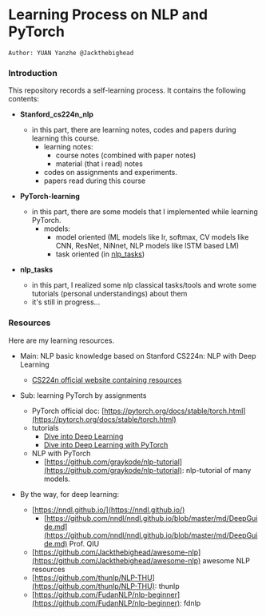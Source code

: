 # Learning Process on NLP and PyTorch
`Author: YUAN Yanzhe @Jackthebighead`

### Introduction
This repository records a self-learning process. It contains the following contents:
- **Stanford_cs224n_nlp**
    - in this part, there are learning notes, codes and papers during learning this course.
        - learning notes: 
            - course notes (combined with paper notes) 
            - material (that i read) notes
        - codes on assignments and experiments. 
        - papers read during this course

- **PyTorch-learning**
    - in this part, there are some models that I implemented while learning PyTorch.
        - models: 
            - model oriented (ML models like lr, softmax, CV models like CNN, ResNet, NiNnet, NLP models like lSTM based LM)
            - task oriented (in [nlp_tasks](https://github.com/Jackthebighead/NLP-PyTorch-learning/tree/master/nlp_experiments))

- **nlp_tasks**
    - in this part, I realized some nlp classical tasks/tools and wrote some tutorials (personal understandings) about them
    - it's still in progress...


### Resources 
Here are my learning resources.
- Main: NLP basic knowledge based on Stanford CS224n: NLP with Deep Learning
    - [CS224n official website containing resources](https://web.stanford.edu/class/archive/cs/cs224n/cs224n.1194/)
    
- Sub: learning PyTorch by assignments
    - PyTorch official doc: [https://pytorch.org/docs/stable/torch.html](https://pytorch.org/docs/stable/torch.html)
    - tutorials
        - [Dive into Deep Learning](https://zh.d2l.ai/)
        - [Dive into Deep Learning with PyTorch](https://github.com/ShusenTang/Dive-into-DL-PyTorch)
    - NLP with PyTorch
        - [https://github.com/graykode/nlp-tutorial](https://github.com/graykode/nlp-tutorial): nlp-tutorial of many models.

- By the way, for deep learning:
    - [https://nndl.github.io/](https://nndl.github.io/)
        - [https://github.com/nndl/nndl.github.io/blob/master/md/DeepGuide.md](https://github.com/nndl/nndl.github.io/blob/master/md/DeepGuide.md) Prof. QIU
    - [https://github.com/Jackthebighead/awesome-nlp](https://github.com/Jackthebighead/awesome-nlp) awesome NLP resources
    - [https://github.com/thunlp/NLP-THU](https://github.com/thunlp/NLP-THU): thunlp
    - [https://github.com/FudanNLP/nlp-beginner](https://github.com/FudanNLP/nlp-beginner): fdnlp
